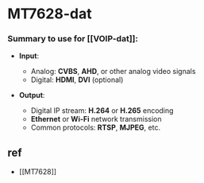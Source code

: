 
# MT7628-dat


### Summary to use for [[VOIP-dat]]:

- **Input**:
  - Analog: **CVBS**, **AHD**, or other analog video signals
  - Digital: **HDMI**, **DVI** (optional)

- **Output**:
  - Digital IP stream: **H.264** or **H.265** encoding
  - **Ethernet** or **Wi-Fi** network transmission
  - Common protocols: **RTSP**, **MJPEG**, etc.


## ref 

- [[MT7628]]